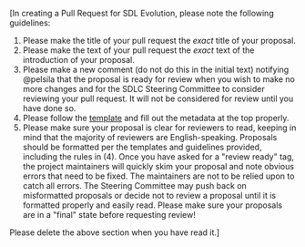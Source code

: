 [In creating a Pull Request for SDL Evolution, please note the following guidelines:

1. Please make the title of your pull request the *exact* title of your proposal.
2. Please make the text of your pull request the *exact* text of the introduction of your proposal.
3. Please make a new comment (do not do this in the initial text) notifying @pelsila that the proposal is ready for review when you wish to make no more changes and for the SDLC Steering Committee to consider reviewing your pull request. It will not be considered for review until you have done so.
4. Please follow the [template](https://github.com/smartdevicelink/sdl_evolution/blob/master/0000-template.md) and fill out the metadata at the top properly.
5. Please make sure your proposal is clear for reviewers to read, keeping in mind that the majority of reviewers are English-speaking. Proposals should be formatted per the templates and guidelines provided, including the rules in (4). Once you have asked for a "review ready" tag, the project maintainers will quickly skim your proposal and note obvious errors that need to be fixed. The maintainers are not to be relied upon to catch all errors. The Steering Committee may push back on misformatted proposals or decide not to review a proposal until it is formatted properly and easily read. Please make sure your proposals are in a "final" state before requesting review!

Please delete the above section when you have read it.]
